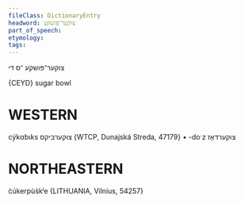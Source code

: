 ```yaml
---
fileClass: DictionaryEntry
headword: צוקער־פּושקע
part_of_speech: 
etymology: 
tags: 
---
```

צוקער־פּושקע
־ס
די

{CEYD}
sugar bowl

WESTERN
========

cýkαbɩks צוקערביקס {WTCP, Dunajská Streda, 47179}
	•	-doˑz צוקערדאָז

NORTHEASTERN
==============

c̀úkerpùs̀kʲe {LITHUANIA, Vilnius, 54257}